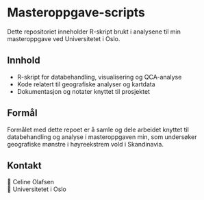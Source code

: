 # Masteroppgave-scripts

Dette repositoriet inneholder R-skript brukt i analysene til min masteroppgave ved Universitetet i Oslo.

## Innhold

- R-skript for databehandling, visualisering og QCA-analyse
- Kode relatert til geografiske analyser og kartdata
- Dokumentasjon og notater knyttet til prosjektet

## Formål

Formålet med dette repoet er å samle og dele arbeidet knyttet til databehandling og analyse i masteroppgaven min, som undersøker geografiske mønstre i høyreekstrem vold i Skandinavia.

## Kontakt

📧 Celine Olafsen  
📍 Universitetet i Oslo  
